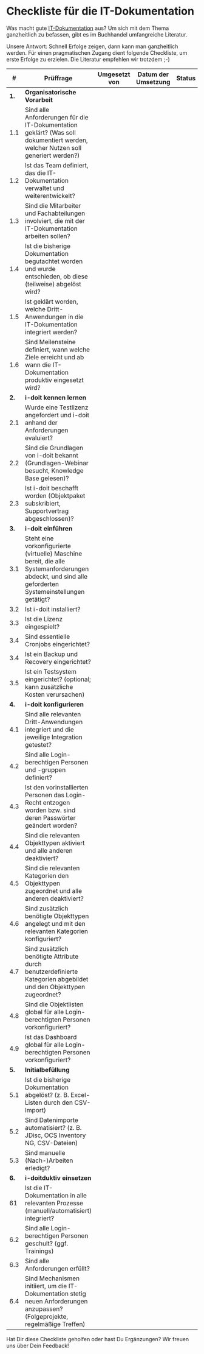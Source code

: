 # Checkliste für die IT-Dokumentation

Was macht gute [IT-Dokumentation](../glossar.md) aus? Um sich mit dem Thema ganzheitlich zu befassen, gibt es im Buchhandel umfangreiche Literatur.

Unsere Antwort: Schnell Erfolge zeigen, dann kann man ganzheitlich werden. Für einen pragmatischen Zugang dient folgende Checkliste, um erste Erfolge zu erzielen. Die Literatur empfehlen wir trotzdem ;-)

| #   | Prüffrage | Umgesetzt von | Datum der Umsetzung | Status |
| --- | --- | --- | --- | --- |
| **1.**  | **Organisatorische Vorarbeit** |     |     |     |     |
| 1.1 | Sind alle Anforderungen für die IT-Dokumentation geklärt? (Was soll dokumentiert werden, welcher Nutzen soll generiert werden?) |     |     |     |
| 1.2 | Ist das Team definiert, das die IT-Dokumentation verwaltet und weiterentwickelt? |     |     |     |
| 1.3 | Sind die Mitarbeiter und Fachabteilungen involviert, die mit der IT-Dokumentation arbeiten sollen? |     |     |     |
| 1.4 | Ist die bisherige Dokumentation begutachtet worden und wurde entschieden, ob diese (teilweise) abgelöst wird? |     |     |     |
| 1.5 | Ist geklärt worden, welche Dritt-Anwendungen in die IT-Dokumentation integriert werden? |     |     |     |
| 1.6 | Sind Meilensteine definiert, wann welche Ziele erreicht und ab wann die IT-Dokumentation produktiv eingesetzt wird? |     |     |     |
| **2.**  | **i-doit kennen lernen** |     |     |     |     |
| 2.1 | Wurde  eine Testlizenz angefordert und i-doit anhand der Anforderungen evaluiert? |     |     |     |
| 2.2 | Sind die Grundlagen von i-doit bekannt (Grundlagen-Webinar besucht, Knowledge Base gelesen)? |     |     |     |
| 2.3 | Ist i-doit beschafft worden (Objektpaket subskribiert, Supportvertrag abgeschlossen)? |     |     |     |
| **3.**  | **i-doit einführen** |     |     |     |     |
| 3.1 | Steht eine vorkonfigurierte (virtuelle) Maschine bereit, die alle Systemanforderungen abdeckt, und sind alle geforderten Systemeinstellungen getätigt? |     |     |     |
| 3.2 | Ist i-doit installiert? |     |     |     |
| 3.3 | Ist die Lizenz eingespielt? |     |     |     |
| 3.4 | Sind essentielle Cronjobs eingerichtet? |     |     |     |
| 3.4 | Ist ein Backup und Recovery eingerichtet? |     |     |     |
| 3.5 | Ist ein Testsystem eingerichtet? (optional; kann zusätzliche Kosten verursachen) |     |     |     |
| **4.**  | **i-doit konfigurieren** |     |     |     |     |
| 4.1 | Sind alle relevanten Dritt-Anwendungen integriert und die jeweilige Integration getestet? |     |     |     |
| 4.2 | Sind alle Login-berechtigen Personen und -gruppen definiert? |     |     |     |
| 4.3 | Ist den vorinstallierten Personen das Login-Recht entzogen worden bzw. sind deren Passwörter geändert worden? |     |     |     |
| 4.4 | Sind die relevanten Objekttypen aktiviert und alle anderen deaktiviert? |     |     |     |
| 4.5 | Sind die relevanten Kategorien den Objekttypen zugeordnet und alle anderen deaktiviert? |     |     |     |
| 4.6 | Sind zusätzlich benötigte Objekttypen angelegt und mit den relevanten Kategorien konfiguriert? |     |     |     |
| 4.7 | Sind zusätzlich benötigte Attribute durch benutzerdefinierte Kategorien abgebildet und den Objekttypen zugeordnet? |     |     |     |
| 4.8 | Sind die Objektlisten global für alle Login-berechtigten Personen vorkonfiguriert? |     |     |     |
| 4.9 | Ist das Dashboard global für alle Login-berechtigten Personen vorkonfiguriert? |     |     |     |
| **5.**  | **Initialbefüllung** |     |     |     |     |
| 5.1 | Ist die bisherige Dokumentation abgelöst? (z. B. Excel-Listen durch den CSV-Import) |     |     |     |
| 5.2 | Sind Datenimporte automatisiert? (z. B. JDisc, OCS Inventory NG, CSV-Dateien) |     |     |     |
| 5.3 | Sind manuelle (Nach-)Arbeiten erledigt? |     |     |     |
| **6.**  | **i-doitduktiv einsetzen** |     |     |     |     |
| 61  | Ist die IT-Dokumentation in alle relevanten Prozesse (manuell/automatisiert) integriert? |     |     |     |
| 6.2 | Sind alle Login-berechtigen Personen geschult? (ggf. Trainings) |     |     |     |
| 6.3 | Sind alle Anforderungen erfüllt? |     |     |     |
| 6.4 | Sind Mechanismen initiiert, um die IT-Dokumentation stetig neuen Anforderungen anzupassen? (Folgeprojekte, regelmäßige Treffen) |     |     |     |

Hat Dir diese Checkliste geholfen oder hast Du Ergänzungen? Wir freuen uns über Dein Feedback!
